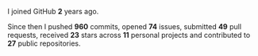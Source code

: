 I joined GitHub **2** years ago.

Since then I pushed **960** commits, opened **74** issues, submitted **49** pull requests, received **23** stars across **11** personal projects and contributed to **27** public repositories.

